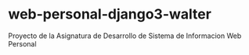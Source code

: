 # web-personal-django3-walter
Proyecto de la Asignatura de Desarrollo de Sistema de Informacion Web Personal
